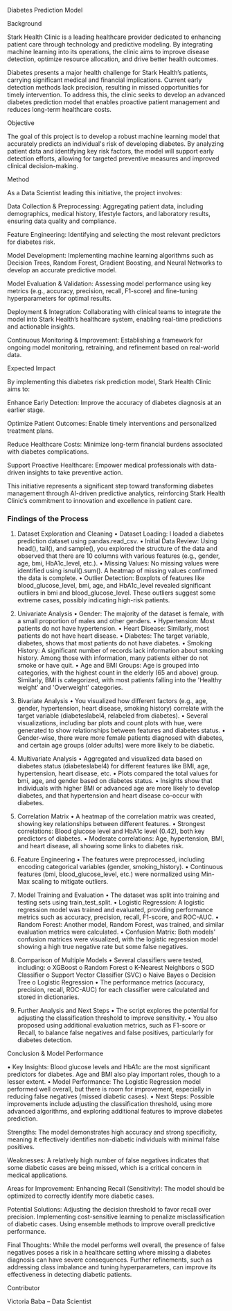 Diabetes Prediction Model

Background

Stark Health Clinic is a leading healthcare provider dedicated to enhancing patient care through technology and predictive modeling. By integrating machine learning into its operations, the clinic aims to improve disease detection, optimize resource allocation, and drive better health outcomes.

Diabetes presents a major health challenge for Stark Health’s patients, carrying significant medical and financial implications. Current early detection methods lack precision, resulting in missed opportunities for timely intervention. To address this, the clinic seeks to develop an advanced diabetes prediction model that enables proactive patient management and reduces long-term healthcare costs.

Objective

The goal of this project is to develop a robust machine learning model that accurately predicts an individual's risk of developing diabetes. By analyzing patient data and identifying key risk factors, the model will support early detection efforts, allowing for targeted preventive measures and improved clinical decision-making.

Method

As a Data Scientist leading this initiative, the project involves:

Data Collection & Preprocessing: Aggregating patient data, including demographics, medical history, lifestyle factors, and laboratory results, ensuring data quality and compliance.

Feature Engineering: Identifying and selecting the most relevant predictors for diabetes risk.

Model Development: Implementing machine learning algorithms such as Decision Trees, Random Forest, Gradient Boosting, and Neural Networks to develop an accurate predictive model.

Model Evaluation & Validation: Assessing model performance using key metrics (e.g., accuracy, precision, recall, F1-score) and fine-tuning hyperparameters for optimal results.

Deployment & Integration: Collaborating with clinical teams to integrate the model into Stark Health’s healthcare system, enabling real-time predictions and actionable insights.

Continuous Monitoring & Improvement: Establishing a framework for ongoing model monitoring, retraining, and refinement based on real-world data.

Expected Impact

By implementing this diabetes risk prediction model, Stark Health Clinic aims to:

Enhance Early Detection: Improve the accuracy of diabetes diagnosis at an earlier stage.

Optimize Patient Outcomes: Enable timely interventions and personalized treatment plans.

Reduce Healthcare Costs: Minimize long-term financial burdens associated with diabetes complications.

Support Proactive Healthcare: Empower medical professionals with data-driven insights to take preventive action.

This initiative represents a significant step toward transforming diabetes management through AI-driven predictive analytics, reinforcing Stark Health Clinic’s commitment to innovation and excellence in patient care.



### Findings of the Process 
 1. Dataset Exploration and Cleaning
•	Dataset Loading: I loaded a diabetes prediction dataset using pandas.read_csv.
•	Initial Data Review: Using head(), tail(), and sample(), you explored the structure of the data and observed that there are 10 columns with various features (e.g., gender, age, bmi, HbA1c_level, etc.).
•	Missing Values: No missing values were identified using isnull().sum(). A heatmap of missing values confirmed the data is complete.
•	Outlier Detection: Boxplots of features like blood_glucose_level, bmi, age, and HbA1c_level revealed significant outliers in bmi and blood_glucose_level. These outliers suggest some extreme cases, possibly indicating high-risk patients.

2. Univariate Analysis
•	Gender: The majority of the dataset is female, with a small proportion of males and other genders.
•	Hypertension: Most patients do not have hypertension.
•	Heart Disease: Similarly, most patients do not have heart disease.
•	Diabetes: The target variable, diabetes, shows that most patients do not have diabetes.
•	Smoking History: A significant number of records lack information about smoking history. Among those with information, many patients either do not smoke or have quit.
•	Age and BMI Groups: Age is grouped into categories, with the highest count in the elderly (65 and above) group. Similarly, BMI is categorized, with most patients falling into the 'Healthy weight' and 'Overweight' categories.

3. Bivariate Analysis
•	You visualized how different factors (e.g., age, gender, hypertension, heart disease, smoking history) correlate with the target variable (diabeteslabel4, relabeled from diabetes).
•	Several visualizations, including bar plots and count plots with hue, were generated to show relationships between features and diabetes status.
•	Gender-wise, there were more female patients diagnosed with diabetes, and certain age groups (older adults) were more likely to be diabetic.

4. Multivariate Analysis
•	Aggregated and visualized data based on diabetes status (diabeteslabel4) for different features like BMI, age, hypertension, heart disease, etc.
•	Plots compared the total values for bmi, age, and gender based on diabetes status.
•	Insights show that individuals with higher BMI or advanced age are more likely to develop diabetes, and that hypertension and heart disease co-occur with diabetes.

5. Correlation Matrix
•	A heatmap of the correlation matrix was created, showing key relationships between different features.
•	Strongest correlations: Blood glucose level and HbA1c level (0.42), both key predictors of diabetes.
•	Moderate correlations: Age, hypertension, BMI, and heart disease, all showing some links to diabetes risk.

6. Feature Engineering
•	The features were preprocessed, including encoding categorical variables (gender, smoking_history).
•	Continuous features (bmi, blood_glucose_level, etc.) were normalized using Min-Max scaling to mitigate outliers.

7. Model Training and Evaluation
•	The dataset was split into training and testing sets using train_test_split.
•	Logistic Regression: A logistic regression model was trained and evaluated, providing performance metrics such as accuracy, precision, recall, F1-score, and ROC-AUC.
•	Random Forest: Another model, Random Forest, was trained, and similar evaluation metrics were calculated.
•	Confusion Matrix: Both models' confusion matrices were visualized, with the logistic regression model showing a high true negative rate but some false negatives.

8. Comparison of Multiple Models
•	Several classifiers were tested, including:
o	XGBoost
o	Random Forest
o	K-Nearest Neighbors
o	SGD Classifier
o	Support Vector Classifier (SVC)
o	Naive Bayes
o	Decision Tree
o	Logistic Regression
•	The performance metrics (accuracy, precision, recall, ROC-AUC) for each classifier were calculated and stored in dictionaries.

9. Further Analysis and Next Steps
•	The script explores the potential for adjusting the classification threshold to improve sensitivity.
•	You also proposed using additional evaluation metrics, such as F1-score or Recall, to balance false negatives and false positives, particularly for diabetes detection.

Conclusion & Model Performance

•	Key Insights: Blood glucose levels and HbA1c are the most significant predictors for diabetes. Age and BMI also play important roles, though to a lesser extent.
•	Model Performance: The Logistic Regression model performed well overall, but there is room for improvement, especially in reducing false negatives (missed diabetic cases).
•	Next Steps: Possible improvements include adjusting the classification threshold, using more advanced algorithms, and exploring additional features to improve diabetes prediction.

Strengths:
The model demonstrates high accuracy and strong specificity, meaning it effectively identifies non-diabetic individuals with minimal false positives.

Weaknesses:
A relatively high number of false negatives indicates that some diabetic cases are being missed, which is a critical concern in medical applications.

Areas for Improvement:
Enhancing Recall (Sensitivity): The model should be optimized to correctly identify more diabetic cases.

Potential Solutions:
Adjusting the decision threshold to favor recall over precision.
Implementing cost-sensitive learning to penalize misclassification of diabetic cases.
Using ensemble methods to improve overall predictive performance.

Final Thoughts:
While the model performs well overall, the presence of false negatives poses a risk in a healthcare setting where missing a diabetes diagnosis can have severe consequences. Further refinements, such as addressing class imbalance and tuning hyperparameters, can improve its effectiveness in detecting diabetic patients.


Contributor

Victoria Baba – Data Scientist
